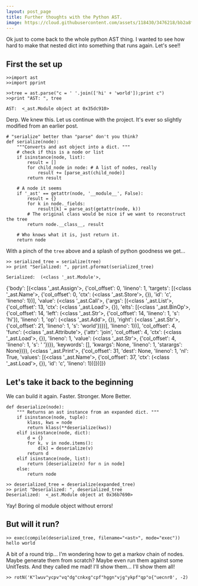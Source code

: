 ```yaml
---
layout: post_page
title: Further thoughts with the Python AST.
image: https://cloud.githubusercontent.com/assets/118430/3476218/bb2a8fba-02fb-11e4-98e7-7a0ee2ae2907.jpg
---
```

Ok just to come back to the whole python AST thing. I wanted to see how hard to make that nested dict into something that runs again. Let's see!!

## First the set up

    >>import ast
    >>import pprint
    
    >>tree = ast.parse("c = ' '.join(['hi' + 'world']);print c")
    >>print "AST: ", tree

    AST:  <_ast.Module object at 0x35dc910>

Derp. We knew this. Let us continue with the project. It's ever so slightly modified from an earlier post.

    # "serialize" better than "parse" don't you think?
    def serialize(node):
        """Converts and ast object into a dict. """
        # check if this is a node or list 
        if isinstance(node, list):
            result = []
            for child_node in node: # A list of nodes, really
                result += [parse_ast(child_node)]
            return result
        
        # A node it seems
        if '_ast' == getattr(node, '__module__', False):
            result = {}
            for k in node._fields:
                result[k] = parse_ast(getattr(node, k))
            # The original class would be nice if we want to reconstruct the tree
            return node.__class__, result 
        
        # Who knows what it is, just return it.
        return node
  
With a pinch of the `tree` above and a splash of python goodness we get...  
 
    >> serialized_tree = serialize(tree)
    >> print "Serialized: ", pprint.pformat(serialized_tree)
    
    Serialized:  (<class '_ast.Module'>,
 {'body': [(<class '_ast.Assign'>,
            {'col_offset': 0,
             'lineno': 1,
             'targets': [(<class '_ast.Name'>,
                          {'col_offset': 0,
                           'ctx': (<class '_ast.Store'>, {}),
                           'id': 'c',
                           'lineno': 1})],
             'value': (<class '_ast.Call'>,
                       {'args': [(<class '_ast.List'>,
                                  {'col_offset': 13,
                                   'ctx': (<class '_ast.Load'>, {}),
                                   'elts': [(<class '_ast.BinOp'>,
                                             {'col_offset': 14,
                                              'left': (<class '_ast.Str'>,
                                                       {'col_offset': 14,
                                                        'lineno': 1,
                                                        's': 'hi'}),
                                              'lineno': 1,
                                              'op': (<class '_ast.Add'>,
                                                     {}),
                                              'right': (<class '_ast.Str'>,
                                                        {'col_offset': 21,
                                                         'lineno': 1,
                                                         's': 'world'})})],
                                   'lineno': 1})],
                        'col_offset': 4,
                        'func': (<class '_ast.Attribute'>,
                                 {'attr': 'join',
                                  'col_offset': 4,
                                  'ctx': (<class '_ast.Load'>, {}),
                                  'lineno': 1,
                                  'value': (<class '_ast.Str'>,
                                            {'col_offset': 4,
                                             'lineno': 1,
                                             's': ' '})}),
                        'keywords': [],
                        'kwargs': None,
                        'lineno': 1,
                        'starargs': None})}),
           (<class '_ast.Print'>,
            {'col_offset': 31,
             'dest': None,
             'lineno': 1,
             'nl': True,
             'values': [(<class '_ast.Name'>,
                         {'col_offset': 37,
                          'ctx': (<class '_ast.Load'>, {}),
                          'id': 'c',
                          'lineno': 1})]})]})
                          
## Let's take it back to the beginning
We can build it again. Faster. Stronger. More Better.

    def deserialize(node):
        """ Returns an ast instance from an expanded dict. """
        if isinstance(node, tuple):
            klass, kws = node
            return klass(**deserialize(kws))
        elif isinstance(node, dict):
            d = {}
            for k, v in node.items():
                d[k] = deserialize(v)
            return d
        elif isinstance(node, list):
            return [deserialize(n) for n in node]
        else:
            return node
    
    >> deserialized_tree = deserialize(expanded_tree)
    >> print "Deserialized: ", deserialized_tree
    Deserialized:  <_ast.Module object at 0x36b7690>

Yay! Boring ol module object without errors!

## But will it run?

    >> exec(compile(deserialized_tree, filename="<ast>", mode="exec"))
    hello world

A bit of a round trip... I'm wondering how to get a markov chain of nodes. Maybe generate them from scratch? Maybe even run them against some UnitTests. And they called me mad! I'll show them... I'll show them all!

    >> rotN('K"lwuv"ycpv"vq"dg"cnkxg"cpf"hggn"vjg"ykpf"qp"o{"uecnr0', -2)
    

